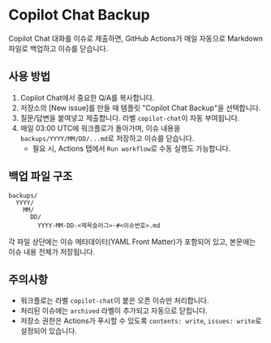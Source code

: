 # Copilot Chat Backup

Copilot Chat 대화를 이슈로 제출하면, GitHub Actions가 매일 자동으로 Markdown 파일로 백업하고 이슈를 닫습니다.

## 사용 방법
1. Copilot Chat에서 중요한 Q/A를 복사합니다.
2. 저장소의 [New issue]를 만들 때 템플릿 "Copilot Chat Backup"을 선택합니다.
3. 질문/답변을 붙여넣고 제출합니다. 라벨 `copilot-chat`이 자동 부여됩니다.
4. 매일 03:00 UTC에 워크플로가 돌아가며, 이슈 내용을 `backups/YYYY/MM/DD/...md`로 저장하고 이슈를 닫습니다.
   - 필요 시, Actions 탭에서 `Run workflow`로 수동 실행도 가능합니다.

## 백업 파일 구조
```
backups/
  YYYY/
    MM/
      DD/
        YYYY-MM-DD-<제목슬러그>-#<이슈번호>.md
```

각 파일 상단에는 이슈 메타데이터(YAML Front Matter)가 포함되어 있고, 본문에는 이슈 내용 전체가 저장됩니다.

## 주의사항
- 워크플로는 라벨 `copilot-chat`이 붙은 오픈 이슈만 처리합니다.
- 처리된 이슈에는 `archived` 라벨이 추가되고 자동으로 닫힙니다.
- 저장소 권한은 Actions가 푸시할 수 있도록 `contents: write`, `issues: write`로 설정되어 있습니다.